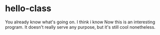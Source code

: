 # hello-class
You already know what's going on.
I think i know 
Now this is an interesting program. It doesn't really serve any purpose, but it's still cool nonetheless.
